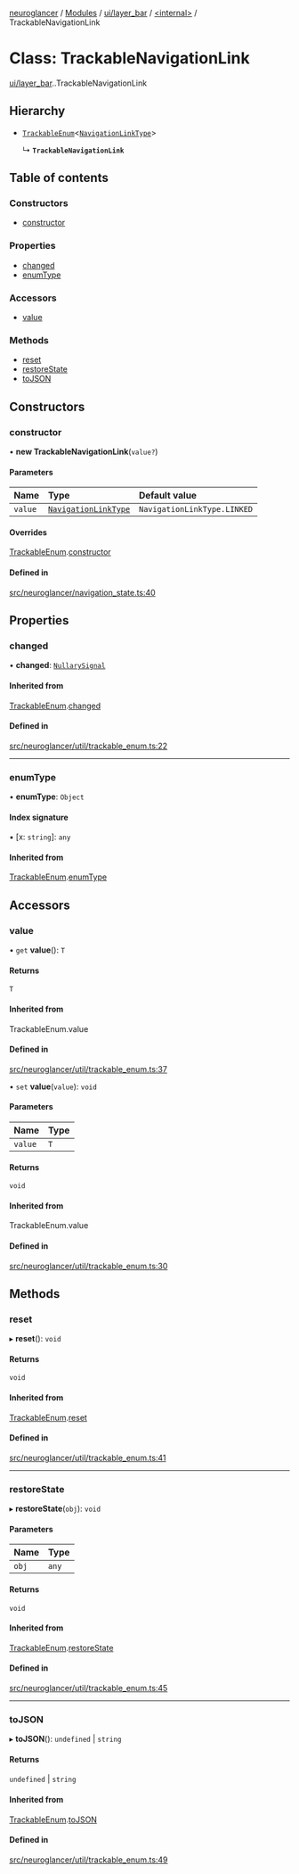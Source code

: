 [neuroglancer](../README.md) / [Modules](../modules.md) / [ui/layer\_bar](../modules/ui_layer_bar.md) / [<internal\>](../modules/ui_layer_bar._internal_.md) / TrackableNavigationLink

# Class: TrackableNavigationLink

[ui/layer_bar](../modules/ui_layer_bar.md).[<internal>](../modules/ui_layer_bar._internal_.md).TrackableNavigationLink

## Hierarchy

- [`TrackableEnum`](util_trackable_enum.TrackableEnum.md)<[`NavigationLinkType`](../enums/ui_layer_bar._internal_.NavigationLinkType.md)\>

  ↳ **`TrackableNavigationLink`**

## Table of contents

### Constructors

- [constructor](ui_layer_bar._internal_.TrackableNavigationLink.md#constructor)

### Properties

- [changed](ui_layer_bar._internal_.TrackableNavigationLink.md#changed)
- [enumType](ui_layer_bar._internal_.TrackableNavigationLink.md#enumtype)

### Accessors

- [value](ui_layer_bar._internal_.TrackableNavigationLink.md#value)

### Methods

- [reset](ui_layer_bar._internal_.TrackableNavigationLink.md#reset)
- [restoreState](ui_layer_bar._internal_.TrackableNavigationLink.md#restorestate)
- [toJSON](ui_layer_bar._internal_.TrackableNavigationLink.md#tojson)

## Constructors

### constructor

• **new TrackableNavigationLink**(`value?`)

#### Parameters

| Name | Type | Default value |
| :------ | :------ | :------ |
| `value` | [`NavigationLinkType`](../enums/ui_layer_bar._internal_.NavigationLinkType.md) | `NavigationLinkType.LINKED` |

#### Overrides

[TrackableEnum](util_trackable_enum.TrackableEnum.md).[constructor](util_trackable_enum.TrackableEnum.md#constructor)

#### Defined in

[src/neuroglancer/navigation_state.ts:40](https://github.com/ActiveBrainAtlas2/neuroglancer/blob/1beb5d34/src/neuroglancer/navigation_state.ts#L40)

## Properties

### changed

• **changed**: [`NullarySignal`](util_signal.NullarySignal.md)

#### Inherited from

[TrackableEnum](util_trackable_enum.TrackableEnum.md).[changed](util_trackable_enum.TrackableEnum.md#changed)

#### Defined in

[src/neuroglancer/util/trackable_enum.ts:22](https://github.com/ActiveBrainAtlas2/neuroglancer/blob/1beb5d34/src/neuroglancer/util/trackable_enum.ts#L22)

___

### enumType

• **enumType**: `Object`

#### Index signature

▪ [x: `string`]: `any`

#### Inherited from

[TrackableEnum](util_trackable_enum.TrackableEnum.md).[enumType](util_trackable_enum.TrackableEnum.md#enumtype)

## Accessors

### value

• `get` **value**(): `T`

#### Returns

`T`

#### Inherited from

TrackableEnum.value

#### Defined in

[src/neuroglancer/util/trackable_enum.ts:37](https://github.com/ActiveBrainAtlas2/neuroglancer/blob/1beb5d34/src/neuroglancer/util/trackable_enum.ts#L37)

• `set` **value**(`value`): `void`

#### Parameters

| Name | Type |
| :------ | :------ |
| `value` | `T` |

#### Returns

`void`

#### Inherited from

TrackableEnum.value

#### Defined in

[src/neuroglancer/util/trackable_enum.ts:30](https://github.com/ActiveBrainAtlas2/neuroglancer/blob/1beb5d34/src/neuroglancer/util/trackable_enum.ts#L30)

## Methods

### reset

▸ **reset**(): `void`

#### Returns

`void`

#### Inherited from

[TrackableEnum](util_trackable_enum.TrackableEnum.md).[reset](util_trackable_enum.TrackableEnum.md#reset)

#### Defined in

[src/neuroglancer/util/trackable_enum.ts:41](https://github.com/ActiveBrainAtlas2/neuroglancer/blob/1beb5d34/src/neuroglancer/util/trackable_enum.ts#L41)

___

### restoreState

▸ **restoreState**(`obj`): `void`

#### Parameters

| Name | Type |
| :------ | :------ |
| `obj` | `any` |

#### Returns

`void`

#### Inherited from

[TrackableEnum](util_trackable_enum.TrackableEnum.md).[restoreState](util_trackable_enum.TrackableEnum.md#restorestate)

#### Defined in

[src/neuroglancer/util/trackable_enum.ts:45](https://github.com/ActiveBrainAtlas2/neuroglancer/blob/1beb5d34/src/neuroglancer/util/trackable_enum.ts#L45)

___

### toJSON

▸ **toJSON**(): `undefined` \| `string`

#### Returns

`undefined` \| `string`

#### Inherited from

[TrackableEnum](util_trackable_enum.TrackableEnum.md).[toJSON](util_trackable_enum.TrackableEnum.md#tojson)

#### Defined in

[src/neuroglancer/util/trackable_enum.ts:49](https://github.com/ActiveBrainAtlas2/neuroglancer/blob/1beb5d34/src/neuroglancer/util/trackable_enum.ts#L49)
